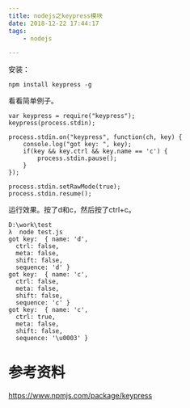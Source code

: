 ```yaml
---
title: nodejs之keypress模块
date: 2018-12-22 17:44:17
tags:
	- nodejs

---
```




安装：

```
npm install keypress -g
```

看看简单例子。

```
var keypress = require("keypress");
keypress(process.stdin);

process.stdin.on("keypress", function(ch, key) {
	console.log("got key: ", key);
	if(key && key.ctrl && key.name == 'c') {
		process.stdin.pause();
	}
});

process.stdin.setRawMode(true);
process.stdin.resume();
```

运行效果。按了d和c，然后按了ctrl+c。

```
D:\work\test
λ  node test.js
got key:  { name: 'd',
  ctrl: false,
  meta: false,
  shift: false,
  sequence: 'd' }
got key:  { name: 'c',
  ctrl: false,
  meta: false,
  shift: false,
  sequence: 'c' }
got key:  { name: 'c',
  ctrl: true,
  meta: false,
  shift: false,
  sequence: '\u0003' }
```



# 参考资料

https://www.npmjs.com/package/keypress








